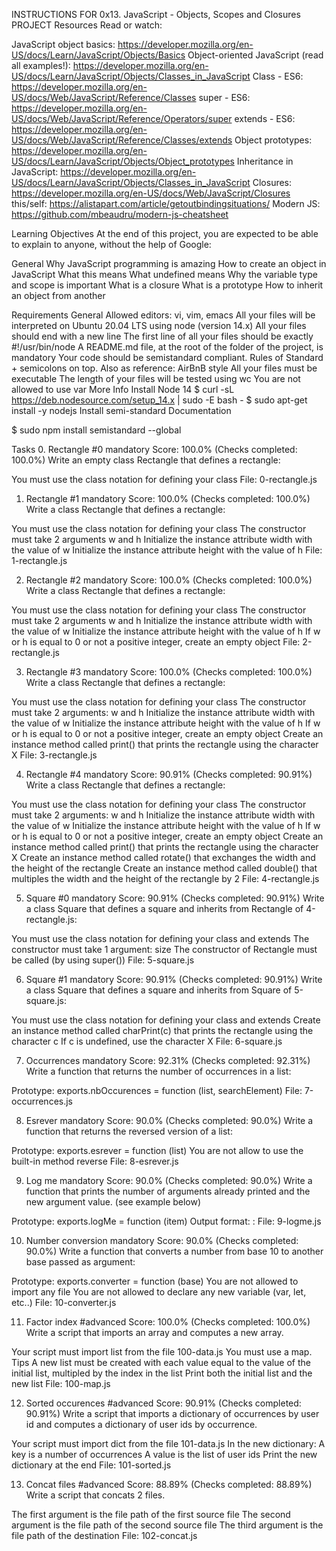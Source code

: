 INSTRUCTIONS FOR 0x13. JavaScript - Objects, Scopes and Closures PROJECT
Resources
Read or watch:

JavaScript object basics: https://developer.mozilla.org/en-US/docs/Learn/JavaScript/Objects/Basics
Object-oriented JavaScript (read all examples!): https://developer.mozilla.org/en-US/docs/Learn/JavaScript/Objects/Classes_in_JavaScript
Class - ES6: https://developer.mozilla.org/en-US/docs/Web/JavaScript/Reference/Classes
super - ES6: https://developer.mozilla.org/en-US/docs/Web/JavaScript/Reference/Operators/super
extends - ES6: https://developer.mozilla.org/en-US/docs/Web/JavaScript/Reference/Classes/extends
Object prototypes: https://developer.mozilla.org/en-US/docs/Learn/JavaScript/Objects/Object_prototypes
Inheritance in JavaScript: https://developer.mozilla.org/en-US/docs/Learn/JavaScript/Objects/Classes_in_JavaScript
Closures: https://developer.mozilla.org/en-US/docs/Web/JavaScript/Closures
this/self: https://alistapart.com/article/getoutbindingsituations/
Modern JS: https://github.com/mbeaudru/modern-js-cheatsheet

Learning Objectives
At the end of this project, you are expected to be able to explain to anyone, without the help of Google:

General
Why JavaScript programming is amazing
How to create an object in JavaScript
What this means
What undefined means
Why the variable type and scope is important
What is a closure
What is a prototype
How to inherit an object from another

Requirements
General
Allowed editors: vi, vim, emacs
All your files will be interpreted on Ubuntu 20.04 LTS using node (version 14.x)
All your files should end with a new line
The first line of all your files should be exactly #!/usr/bin/node
A README.md file, at the root of the folder of the project, is mandatory
Your code should be semistandard compliant. Rules of Standard + semicolons on top. Also as reference: AirBnB style
All your files must be executable
The length of your files will be tested using wc
You are not allowed to use var
More Info
Install Node 14
$ curl -sL https://deb.nodesource.com/setup_14.x | sudo -E bash -
$ sudo apt-get install -y nodejs
Install semi-standard
Documentation

$ sudo npm install semistandard --global

Tasks
0. Rectangle #0
mandatory
Score: 100.0% (Checks completed: 100.0%)
Write an empty class Rectangle that defines a rectangle:

You must use the class notation for defining your class
File: 0-rectangle.js

1. Rectangle #1
mandatory
Score: 100.0% (Checks completed: 100.0%)
Write a class Rectangle that defines a rectangle:

You must use the class notation for defining your class
The constructor must take 2 arguments w and h
Initialize the instance attribute width with the value of w
Initialize the instance attribute height with the value of h
File: 1-rectangle.js

2. Rectangle #2
mandatory
Score: 100.0% (Checks completed: 100.0%)
Write a class Rectangle that defines a rectangle:

You must use the class notation for defining your class
The constructor must take 2 arguments w and h
Initialize the instance attribute width with the value of w
Initialize the instance attribute height with the value of h
If w or h is equal to 0 or not a positive integer, create an empty object
File: 2-rectangle.js

3. Rectangle #3
mandatory
Score: 100.0% (Checks completed: 100.0%)
Write a class Rectangle that defines a rectangle:

You must use the class notation for defining your class
The constructor must take 2 arguments: w and h
Initialize the instance attribute width with the value of w
Initialize the instance attribute height with the value of h
If w or h is equal to 0 or not a positive integer, create an empty object
Create an instance method called print() that prints the rectangle using the character X
File: 3-rectangle.js

4. Rectangle #4
mandatory
Score: 90.91% (Checks completed: 90.91%)
Write a class Rectangle that defines a rectangle:

You must use the class notation for defining your class
The constructor must take 2 arguments: w and h
Initialize the instance attribute width with the value of w
Initialize the instance attribute height with the value of h
If w or h is equal to 0 or not a positive integer, create an empty object
Create an instance method called print() that prints the rectangle using the character X
Create an instance method called rotate() that exchanges the width and the height of the rectangle
Create an instance method called double() that multiples the width and the height of the rectangle by 2
File: 4-rectangle.js

5. Square #0
mandatory
Score: 90.91% (Checks completed: 90.91%)
Write a class Square that defines a square and inherits from Rectangle of 4-rectangle.js:

You must use the class notation for defining your class and extends
The constructor must take 1 argument: size
The constructor of Rectangle must be called (by using super())
File: 5-square.js

6. Square #1
mandatory
Score: 90.91% (Checks completed: 90.91%)
Write a class Square that defines a square and inherits from Square of 5-square.js:

You must use the class notation for defining your class and extends
Create an instance method called charPrint(c) that prints the rectangle using the character c
If c is undefined, use the character X
File: 6-square.js

7. Occurrences
mandatory
Score: 92.31% (Checks completed: 92.31%)
Write a function that returns the number of occurrences in a list:

Prototype: exports.nbOccurences = function (list, searchElement)
File: 7-occurrences.js

8. Esrever
mandatory
Score: 90.0% (Checks completed: 90.0%)
Write a function that returns the reversed version of a list:

Prototype: exports.esrever = function (list)
You are not allow to use the built-in method reverse
File: 8-esrever.js

9. Log me
mandatory
Score: 90.0% (Checks completed: 90.0%)
Write a function that prints the number of arguments already printed and the new argument value. (see example below)

Prototype: exports.logMe = function (item)
Output format: <number arguments already printed>: <current argument value>
File: 9-logme.js

10. Number conversion
mandatory
Score: 90.0% (Checks completed: 90.0%)
Write a function that converts a number from base 10 to another base passed as argument:

Prototype: exports.converter = function (base)
You are not allowed to import any file
You are not allowed to declare any new variable (var, let, etc..)
File: 10-converter.js

11. Factor index
#advanced
Score: 100.0% (Checks completed: 100.0%)
Write a script that imports an array and computes a new array.

Your script must import list from the file 100-data.js
You must use a map. Tips
A new list must be created with each value equal to the value of the initial list, multipled by the index in the list
Print both the initial list and the new list
File: 100-map.js

12. Sorted occurences
#advanced
Score: 90.91% (Checks completed: 90.91%)
Write a script that imports a dictionary of occurrences by user id and computes a dictionary of user ids by occurrence.

Your script must import dict from the file 101-data.js
In the new dictionary:
A key is a number of occurrences
A value is the list of user ids
Print the new dictionary at the end
File: 101-sorted.js

13. Concat files
#advanced
Score: 88.89% (Checks completed: 88.89%)
Write a script that concats 2 files.

The first argument is the file path of the first source file
The second argument is the file path of the second source file
The third argument is the file path of the destination
File: 102-concat.js

